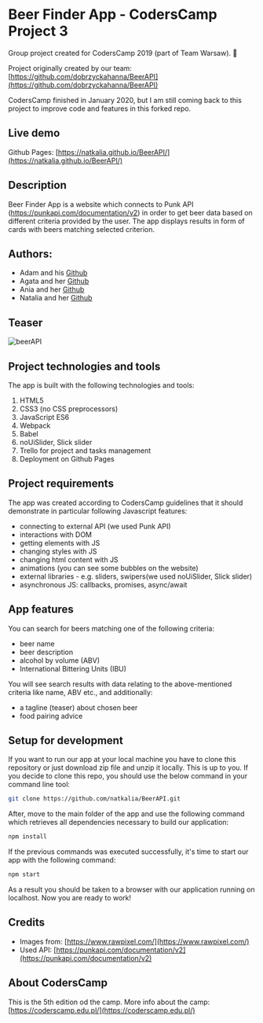 # Beer Finder App - CodersCamp Project 3

Group project created for CodersCamp 2019 (part of Team Warsaw). :beer:

Project originally created by our team: [https://github.com/dobrzyckahanna/BeerAPI](https://github.com/dobrzyckahanna/BeerAPI)

CodersCamp finished in January 2020, but I am still coming back to this project to improve code and features in this forked repo.

## Live demo

Github Pages: [https://natkalia.github.io/BeerAPI/](https://natkalia.github.io/BeerAPI/)

## Description 

Beer Finder App is a website which connects to Punk API (https://punkapi.com/documentation/v2) in order to get beer data based on different criteria provided by the user. 
The app displays results in form of cards with beers matching selected criterion. 

## Authors:

- Adam and his [Github](https://github.com/adamsobiesak)
- Agata and her [Github](https://github.com/ceglarzagata)
- Ania and her [Github](https://github.com/apiwonska)
- Natalia and her [Github](https://github.com/natkalia)

## Teaser

![beerAPI](https://user-images.githubusercontent.com/49140572/75766800-00bf8e80-5d42-11ea-9456-0f44af693fc3.gif)

## Project technologies and tools

The app is built with the following technologies and tools:

1. HTML5
2. CSS3 (no CSS preprocessors)
3. JavaScript ES6
4. Webpack
5. Babel
6. noUiSlider, Slick slider
7. Trello for project and tasks management
8. Deployment on Github Pages

## Project requirements

The app was created according to CodersCamp guidelines that it should demonstrate in particular following Javascript features:

* connecting to external API (we used Punk API)
* interactions with DOM
* getting elements with JS
* changing styles with JS
* changing html content with JS
* animations (you can see some bubbles on the website)
* external libraries - e.g. sliders, swipers(we used noUiSlider, Slick slider)
* asynchronous JS: callbacks, promises, async/await

## App features

You can search for beers matching one of the following criteria:

* beer name
* beer description
* alcohol by volume (ABV)
* International Bittering Units (IBU)

You will see search results with data relating to the above-mentioned criteria like name, ABV etc., and additionally:

* a tagline (teaser) about chosen beer
* food pairing advice

## Setup for development

If you want to run our app at your local machine you have to clone this repository or just download zip file and unzip it locally. This is up to you. If you decide to clone this repo, you should use the below command in your command line tool: 
```bash
git clone https://github.com/natkalia/BeerAPI.git
```
After, move to the main folder of the app and use the following command which retrieves all dependencies necessary to build our application:
```bash
npm install
```
If the previous commands was executed successfully, it's time to start our app with the following command:
```bash
npm start
```
As a result you should be taken to a browser with our application running on localhost. Now you are ready to work!

## Credits

* Images from: [https://www.rawpixel.com/](https://www.rawpixel.com/)
* Used API: [https://punkapi.com/documentation/v2](https://punkapi.com/documentation/v2)

## About CodersCamp

This is the 5th edition od the camp. 
More info about the camp: [https://coderscamp.edu.pl/](https://coderscamp.edu.pl/)
